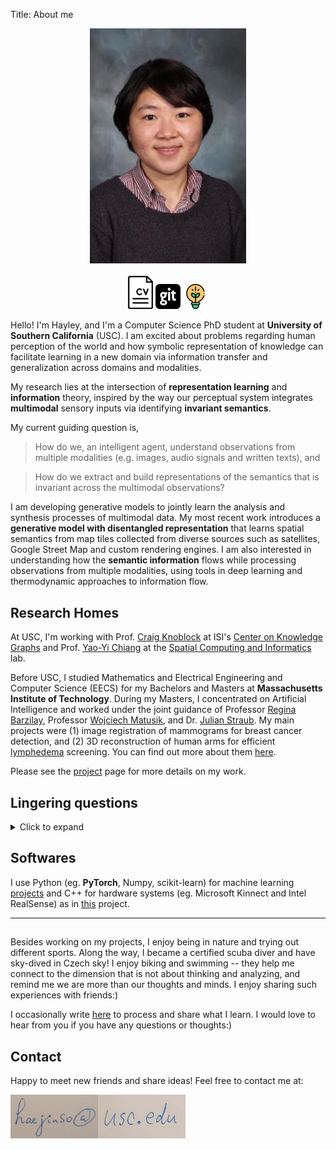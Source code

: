 Title: About me

<div align="center"> 
    <img src="/images/profile.jpg" alt="profile" width="250"/>
</div>
<br>
<div align="center">
    <a href="/docs/hjsong_cv.pdf"><img src="/images/cv1.png" alt="cv" width="40"/></a>
    <a href="https://github.com/cocoaaa"><img src="/images/github.svg" alt="@cocoaaa" width="40"/></a>
    <a href="/pages/publications.html"><img src="/images/lightbulb3.svg" alt="projects" width="40"/></a>
</div>

Hello! I'm Hayley, and I'm a Computer Science PhD student at **University of Southern California** (USC). 
I am excited about problems regarding human perception of the world and how symbolic representation of knowledge can facilitate learning in a new domain via information transfer and generalization across domains and modalities.

My research lies at the intersection of **representation learning** and **information** theory, inspired by the way our perceptual system integrates **multimodal** sensory inputs via identifying **invariant semantics**. 

My current guiding question is,
> How do we, an intelligent agent, understand observations from multiple modalities (e.g. images, audio signals and written texts), and 

> How do we extract and build representations of the semantics that is invariant across the multimodal observations?

I am developing generative models to jointly learn the analysis and synthesis processes of multimodal data.  My most recent work introduces a **generative model with disentangled representation** that learns spatial semantics from map tiles collected from diverse sources such as satellites, Google Street Map and custom rendering engines.
I am also interested in understanding how the **semantic information** flows while processing observations from multiple modalities, using tools in deep learning and thermodynamic approaches to information flow.


## Research Homes
At USC, I'm working with Prof. [Craig Knoblock](http://usc-isi-i2.github.io/knoblock/) 
at ISI's [Center on Knowledge Graphs](http://usc-isi-i2.github.io/home/) and
Prof. [Yao-Yi Chiang](https://yaoyichi.github.io/) at the [Spatial Computing and Informatics](http://spatial-computing.github.io/) lab.

Before USC, I studied Mathematics and Electrical Engineering and Computer Science (EECS) for my Bachelors and Masters at **Massachusetts Institute of Technology**.
During my Masters, I concentrated on Artificial Intelligence and worked under the joint guidance of Professor [Regina Barzilay](https://people.csail.mit.edu/regina/), Professor [Wojciech Matusik](http://people.csail.mit.edu/wojciech/), and Dr. [Julian Straub](http://people.csail.mit.edu/jstraub/). 
My main projects were (1) image registration of mammograms for breast cancer detection, and (2) 3D reconstruction of human arms for efficient [lymphedema](https://mayocl.in/2S5khTZ) screening.  You can find out more about them [here](/pages/publications.html).


<!--
- Build a camera system using 8 RGBD sensors (eg. Intel RealSense)
- Reconstruct 3D models of human arms from RGBD images
- Non-rigid registration of mammogram images using optical flow algorithms
-->

Please see the [project](/pages/publications.html) page for more details on my work.

## Lingering questions
<details>
<summary> Click to expand </summary>

In a bigger scheme, I am excited about the problems regarding human perception of 
the world and how symbolic representation of knowledge can facilitate learning 
in a new domain <em>via knowledge transfer across various domains/modalities</em>.  I'm continuously exploring these questions in my research:

<ul>
<li> How can intelligent agents learn with less supervision, particularly in the domain of vision and three-dimensional perception (<todo>:spatial reasonging?)</li>
  <ul>
  <li>via autonomously interacting with the environment</li>
  <li>via incorporating external knowledge</li>
  <li>via incorporating common sense reasoning</li>
  </ul>
   My [project](#semantic_road_project) on road detection from satellite images explores this question using external geospatial knowledge base (OpenStreetMap) and transfer learning. 

<li>How can those knowledge be represented in a more abstract form so that it can be used for learning in different domains</li>
    <ul>
    <li>Knowledge Representation, Transfer Learning, Domain Adaptation</li>
    </ul>

</ul>


</details>

## Softwares
I use Python (eg. **PyTorch**, Numpy, scikit-learn) for machine learning
[projects](#) and C++ for hardware systems (eg. Microsoft Kinnect and Intel RealSense) as in [this](#) project. 


---
## 


Besides working on my projects, I enjoy being in nature and trying out different sports. 
Along the way, I became a certified scuba diver and have sky-dived in Czech sky! 
I enjoy biking and swimming -- they help me connect to the dimension that 
is not about thinking and analyzing, and remind me we are more than our 
thoughts and minds. I enjoy sharing such experiences with friends:)
 
I occasionally write [here](/blog_index) to process and share what I learn. I would love to hear from you if you have any questions or thoughts:)

## Contact 
Happy to meet new friends and share ideas! Feel free to contact me at:




<div style="float:left;">
    <img src="/images/about-moi/usc-courriel.png" alt="courriel" height="70px" width="140px" style="vertical-align:middle" />
</div>
<div style="float:left;">
    <img src="/images/about-moi/courriel-domain.png" alt="domain" height="70px" width="140px" style="vertical-align:middle" />
</div>
 
<!--
{% img ../images/profile.jpg %}  
<div align="center"> 
    <img src="/images/profile.jpg" alt="profile" width="250"/>
    <ul>
      <li><a href="/docs/hjsong_cv.pdf"><img src="/images/cv1.svg" alt="cv" width="50"/><a></li>
      <li><a href="https://github.com/cocoaaa"><img src="/images/github.svg" alt="@cocoaaa" width="50" /><a></li>
      <li><a href="/pages/projects.html"><img src="/images/lightbulb3.svg" alt="projects" width="50"/><a></li>
    </ul>
</div>



    <a href="/docs/hjsong_cv.pdf"><img src="/images/cv1.svg" alt="cv" width="50"/><a>
    <a href="https://github.com/cocoaaa"><img src="/images/github.svg" alt="@cocoaaa" width="50" /><a>
    <a href="/pages/projects.html"><img src="/images/rocket1.svg" alt="projects" width="50"/><a>
    <a href="/pages/projects.html"><img src="/images/rocket2.svg" alt="projects" width="50"/><a>
    <a href="/pages/projects.html"><img src="/images/lightbulb1.svg" alt="projects" width="50"/><a>
    <a href="/pages/projects.html"><img src="/images/lightbulb2.svg" alt="projects" width="50"/><a>
    <a href="/pages/projects.html"><img src="/images/lightbulb3.svg" alt="projects" width="50"/><a>
 
 we can use our understandings of the world to develop intelligent systems 
that can interactive with the dynamic environments as we, humans, do. 



I am interested in combining the geometric 
understandings with the semanic interpretations of a scene as the first step towards this goal. 
 





---
Previously, I worked in image registration (aka. Optical Flow) and three-dimensional perception computer vision and 
how human intelligence can efficiently learn via interaction with the
environments as well as ho
interaction and intelligent systems that what we call 'intelligence' is, particularly in the domain of 
vision, perception and knowledge representation.  One way to study it is via reverse-engineer 
artificial systems that can computer vision and three-dimensional perception.

Understanding of the functional and causal relations between objects in a visual scene
Holistic scene interpretation by combining the semantic and geometric knowledge about 
2D images and 3D data (such as RGB-D) 

Recognition: What makes us recognize an object 
as what it is (e.g. a bird as a bird, a bull as a bull)? What is the necessary and 
sufficient representation of an object for human recognition? This question has been 
lingering on my mind ever since I saw a video of Picasso at work:

---
  I'm a machine learning researcher studying how intelligence can be 
computationally modeled and used to solve challenging social and 
environmental problems.  
 
the potential synergy between symbolic AI and deep learning 
incorporating knowledge and reasoning-based artificial intelligence to current 
deep learning approaches. 
reasoning.  I'm interested in bridging the how human intelligence can be
computationally modelled and MIT EECS (concentration: AI) pursuing a Masters in Engineering under the joint supervision of Professor Regina Barzilay, Professor Wojciech Matusik, and a Ph.D candidate, Julian Straub. Before my Masters, I studied Mathematics and EECS at MIT for my undergraduate studies.

I'm curious about what we call 'intelligence', especially in the domain of computer vision and three-dimensional perception.

Understanding of the functional and causal relations between objects in a visual scene
Holistic scene interpretation by combining the semantical and geometric information from 2D images and 3D data (such as RGB-D)
Recognition: What makes us recognize an object as what it is (e.g. a bird as a bird, a bull as a bull)? What is	the necessary and sufficient representation of an object for human recognition? This question has been lingering on my mind ever since I saw a video of Picasso at work:

-->